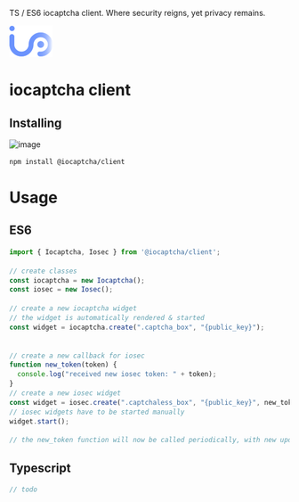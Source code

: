 TS / ES6 iocaptcha client.
Where security reigns, yet privacy remains.

![image](https://github.com/iocaptcha/assets/blob/main/logo_blue.png?raw=true)
# iocaptcha client


## Installing
![image](https://img.shields.io/npm/v/@iocaptcha/client.svg)

```bash
npm install @iocaptcha/client
```

# Usage

## ES6
```js
import { Iocaptcha, Iosec } from '@iocaptcha/client';

// create classes
const iocaptcha = new Iocaptcha();
const iosec = new Iosec();

// create a new iocaptcha widget
// the widget is automatically rendered & started
const widget = iocaptcha.create(".captcha_box", "{public_key}");


// create a new callback for iosec
function new_token(token) {
  console.log("received new iosec token: " + token);
}
// create a new iosec widget
const widget = iosec.create(".captchaless_box", "{public_key}", new_token);
// iosec widgets have to be started manually
widget.start();

// the new_token function will now be called periodically, with new updated iosec tokens.
```

## Typescript
```ts
// todo
```